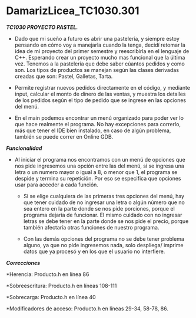 # DamarizLicea_TC1030.301
***TC1030 PROYECTO PASTEL.***


* Dado que mi sueño a futuro es abrir una pastelería, y siempre estoy pensando en cómo voy a manejarla cuando la tenga, decidí retomar la idea de mi proyecto del primer semestre y reescribirla en el lenguaje de C++. Esperando crear un proyecto mucho mas funcional que la última vez. Tenemos a la pastelería que debe saber cúantos pedidos y como son. Los tipos de productos se manejan según las clases derivadas creadas que son: Pastel, Galletas, Tarta.


* Permite registrar nuevos pedidos directamente en el código, y mediante input, calcular el monto de dinero de las ventas, y muestra los detalles de los pedidos según el tipo de pedido que se ingrese en las opciones del menú.


* En el main podemos encontrar un menú organizado para poder ver lo que hace realmente el programa. No hay excepciones para correrlo, más que tener el IDE bien instalado, en caso de algún problema, también se puede correr en Online GDB.

***Funcionalidad***


* Al iniciar el programa nos encontramos con un menú de opciones que nos pide ingresemos una opción entre las del menú, si se ingresa una letra o un numero mayor o igual a 8, o menor que 1, el programa se despide y termina su repetición. Por eso se especifica que opciones usar para acceder a cada función.
 
 
     * Si se elige cualquiera de las primeras tres opciones del menú, hay que tener cuidado de no ingresar una letra o algún número que no sea entero en la parte donde           se nos pide porciones, porque el programa dejaría de funcionar. El mismo cuidado con no ingresar letras se debe tener en la parte donde se nos pide el precio,          porque también afectaría otras funciones de nuestro programa.



     * Con las demás opciones del programa no se debe tener problema alguno, ya que no pide ingresemos nada, solo despliega/ imprime datos que ya procesó y en los que el         usuario no interfiere.
 
 
***Correcciones***


*Herencia: Producto.h en línea 86


*Sobreescritura: Producto.h en líneas 108-111


*Sobrecarga: Producto.h en línea 40


*Modificadores de acceso: Producto.h en líneas 29-34, 58-78, 86. 

